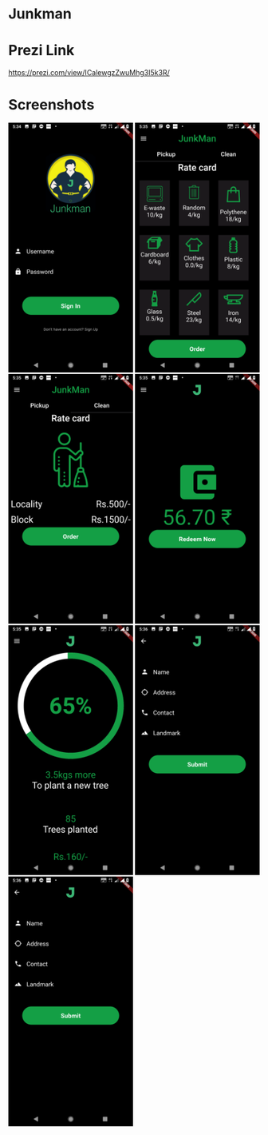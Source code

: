 # Junkman

# Prezi Link

https://prezi.com/view/ICalewgzZwuMhg3I5k3R/

# Screenshots
<img src="Screenshots/1.png" width="250">
<img src="Screenshots/2.png" width="250">
<img src="Screenshots/3.png" width="250">
<img src="Screenshots/4.png" width="250">
<img src="Screenshots/5.png" width="250">
<img src="Screenshots/6.png" width="250">
<img src="Screenshots/7.png" width="250">



